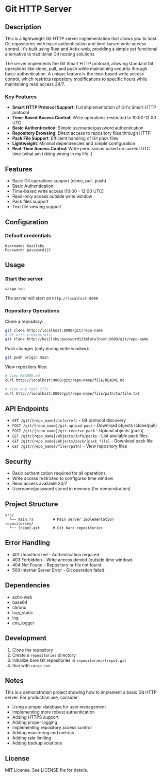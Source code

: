 # Git HTTP Server
## Description

This is a lightweight Git HTTP server implementation that allows you to host Git repositories with basic authentication and time-based write access control. It's built using Rust and Actix-web, providing a simple yet functional alternative to traditional Git hosting solutions.

The server implements the Git Smart HTTP protocol, allowing standard Git operations like clone, pull, and push while maintaining security through basic authentication. A unique feature is the time-based write access control, which restricts repository modifications to specific hours while maintaining read access 24/7.

### Key Features

- **Smart HTTP Protocol Support**: Full implementation of Git's Smart HTTP protocol
- **Time-Based Access Control**: Write operations restricted to 10:00-12:00 UTC
- **Basic Authentication**: Simple username/password authentication
- **Repository Browsing**: Direct access to repository files through HTTP
- **Pack File Support**: Efficient handling of Git pack files
- **Lightweight**: Minimal dependencies and simple configuration
- **Real-Time Access Control**: Write permissions based on current UTC time (what am i doing wrong in my life..)

## Features

- Basic Git operations support (clone, pull, push)
- Basic Authentication
- Time-based write access (10:00 - 12:00 UTC)
- Read-only access outside write window
- Pack files support
- Text file viewing support

## Configuration

### Default credentials
```
Username: Kazilsky
Password: password123
```

## Usage

### Start the server
```bash
cargo run
```

The server will start on `http://localhost:8000`

### Repository Operations

Clone a repository:
```bash
git clone http://localhost:8000/git/repo-name
# Or with credentials:
git clone http://Kazilsky:password123@localhost:8000/git/repo-name
```

Push changes (only during write window):
```bash
git push origin main
```

View repository files:
```bash
# View README.md
curl http://localhost:8000/git/repo-name/file/README.md

# View any text file
curl http://localhost:8000/git/repo-name/file/path/to/file.txt
```

## API Endpoints

- `GET /git/{repo_name}/info/refs` - Git protocol discovery
- `POST /git/{repo_name}/git-upload-pack` - Download objects (clone/pull)
- `POST /git/{repo_name}/git-receive-pack` - Upload objects (push)
- `GET /git/{repo_name}/objects/info/packs` - List available pack files
- `GET /git/{repo_name}/objects/pack/{pack_file}` - Download pack file
- `GET /git/{repo_name}/file/{path}` - View repository files

## Security

- Basic authentication required for all operations
- Write access restricted to configured time window
- Read access available 24/7
- Username/password stored in memory (for demonstration)

## Project Structure

```
src/
  └── main.rs         # Main server implementation
repositories/
  └── {repo}.git      # Git bare repositories
```

## Error Handling

- 401 Unauthorized - Authentication required
- 403 Forbidden - Write access denied (outside time window)
- 404 Not Found - Repository or file not found
- 500 Internal Server Error - Git operation failed

## Dependencies

- actix-web
- base64
- chrono
- lazy_static
- log
- env_logger

## Development

1. Clone the repository
2. Create a `repositories` directory
3. Initialize bare Git repositories in `repositories/{repo}.git`
4. Run with `cargo run`

## Notes

This is a demonstration project showing how to implement a basic Git HTTP server. For production use, consider:

- Using a proper database for user management
- Implementing more robust authentication
- Adding HTTPS support
- Adding proper logging
- Implementing repository access control
- Adding monitoring and metrics
- Adding rate limiting
- Adding backup solutions

## License

MIT License. See LICENSE file for details.
